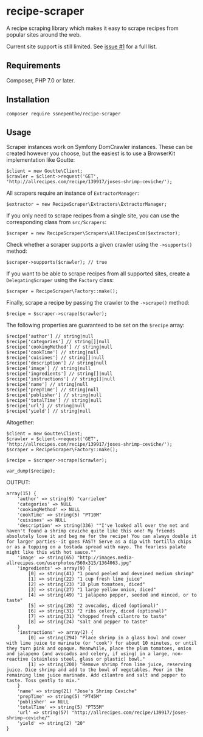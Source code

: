 # recipe-scraper
A recipe scraping library which makes it easy to scrape recipes from popular sites around the web.

Current site support is still limited. See [issue #1](https://github.com/ssnepenthe/recipe-scraper/issues/1) for a full list.

## Requirements
Composer, PHP 7.0 or later.

## Installation
```
composer require ssnepenthe/recipe-scraper
```

## Usage
Scraper instances work on Symfony DomCrawler instances. These can be created however you choose, but the easiest is to use a BrowserKit implementation like Goutte:

```
$client = new Goutte\Client;
$crawler = $client->request('GET', 'http://allrecipes.com/recipe/139917/joses-shrimp-ceviche/');
```

All scrapers require an instance of `ExtractorManager`:

```
$extractor = new RecipeScraper\Extractors\ExtractorManager;
```

If you only need to scrape recipes from a single site, you can use the corresponding class from `src/Scrapers`:

```
$scraper = new RecipeScraper\Scrapers\AllRecipesCom($extractor);
```

Check whether a scraper supports a given crawler using the `->supports()` method:

```
$scraper->supports($crawler); // true
```

If you want to be able to scrape recipes from all supported sites, create a `DelegatingScraper` using the `Factory` class:

```
$scraper = RecipeScraper\Factory::make();
```

Finally, scrape a recipe by passing the crawler to the `->scrape()` method:

```
$recipe = $scraper->scrape($crawler);
```

The following properties are guaranteed to be set on the `$recipe` array:

```
$recipe['author'] // string|null
$recipe['categories'] // string[]|null
$recipe['cookingMethod'] // string|null
$recipe['cookTime'] // string|null
$recipe['cuisines'] // string[]|null
$recipe['description'] // string|null
$recipe['image'] // string|null
$recipe['ingredients'] // string[]|null
$recipe['instructions'] // string[]|null
$recipe['name'] // string|null
$recipe['prepTime'] // string|null
$recipe['publisher'] // string|null
$recipe['totalTime'] // string|null
$recipe['url'] // string|null
$recipe['yield'] // string|null
```

Altogether:

```
$client = new Goutte\Client;
$crawler = $client->request('GET', 'http://allrecipes.com/recipe/139917/joses-shrimp-ceviche/');
$scraper = RecipeScraper\Factory::make();

$recipe = $scraper->scrape($crawler);

var_dump($recipe);
```

OUTPUT:

```
array(15) {
    'author' => string(9) "carrielee"
    'categories' => NULL
    'cookingMethod' => NULL
    'cookTime' => string(5) "PT10M"
    'cuisines' => NULL
    'description' => string(336) ""I've looked all over the net and haven't found a shrimp ceviche quite like this one! My friends absolutely love it and beg me for the recipe! You can always double it for larger parties--it goes FAST! Serve as a dip with tortilla chips or as a topping on a tostada spread with mayo. The fearless palate might like this with hot sauce.""
    'image' => string(65) "http://images.media-allrecipes.com/userphotos/560x315/1364063.jpg"
    'ingredients' => array(9) {
        [0] => string(41) "1 pound peeled and deveined medium shrimp"
        [1] => string(22) "1 cup fresh lime juice"
        [2] => string(23) "10 plum tomatoes, diced"
        [3] => string(27) "1 large yellow onion, diced"
        [4] => string(49) "1 jalapeno pepper, seeded and minced, or to taste"
        [5] => string(28) "2 avocados, diced (optional)"
        [6] => string(31) "2 ribs celery, diced (optional)"
        [7] => string(31) "chopped fresh cilantro to taste"
        [8] => string(24) "salt and pepper to taste"
    }
    'instructions' => array(2) {
        [0] => string(294) "Place shrimp in a glass bowl and cover with lime juice to marinate (or 'cook') for about 10 minutes, or until they turn pink and opaque. Meanwhile, place the plum tomatoes, onion and jalapeno (and avocados and celery, if using) in a large, non-reactive (stainless steel, glass or plastic) bowl."
        [1] => string(200) "Remove shrimp from lime juice, reserving juice. Dice shrimp and add to the bowl of vegetables. Pour in the remaining lime juice marinade. Add cilantro and salt and pepper to taste. Toss gently to mix."
    }
    'name' => string(21) "Jose's Shrimp Ceviche"
    'prepTime' => string(5) "PT45M"
    'publisher' => NULL
    'totalTime' => string(5) "PT55M"
    'url' => string(57) "http://allrecipes.com/recipe/139917/joses-shrimp-ceviche/"
    'yield' => string(2) "20"
}
```
